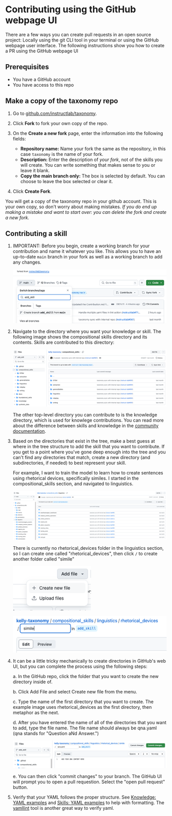 Contributing using the GitHub webpage UI
========================================

There are a few ways you can create pull requests in an open source project: Locally using the git CLI tool in your terminal or using the GitHub webpage user interface. The following instructions show you how to create a PR using the GitHub webpage UI

Prerequisites
-------------

* You have a GitHub account
* You have access to this repo

Make a copy of the taxonomy repo
--------------------------------

1. Go to [github.com/instructlab/taxonomy](https://github.com/instructlab/taxonomy).
2. Click **Fork** to fork your own copy of the repo.
3. On the **Create a new fork** page, enter the information into the following fields:

   * **Repository name:** Name your fork the same as the repository, in this case `taxonomy` is the name of your fork.
   * **Description:** Enter the description of *your fork*, not of the skills you will create. You can write something that makes sense to you or leave it blank.
   * **Copy the main branch only:** The box is selected by default. You can choose to leave the box selected or clear it.
4. Click **Create Fork**.

You will get a copy of the taxonomy repo in your github account. This is your own copy, so don't worry about making mistakes. *If you do end up making a mistake and want to start over: you can delete the fork and create a new fork.*

Contributing a skill
--------------------

1. IMPORTANT: Before you begin, create a working branch for your contribution and name it whatever you like. This allows you to have an up-to-date `main` branch in your fork as well as a working branch to add any changes.

   ![add_branch](assets/add_skill_branch.png)
2. Navigate to the directory where you want your knowledge or skill. The following image shows the compositional skills directory and its contents. Skills are contributed to this directory:

   ![comp_skill](assets/comp_skill.png)

   The other top-level directory you can contribute to is the knowledge directory, which is used for knowlege contributions. You can read more about the difference between skills and knowledge in the [community documentation](https://github.com/instructlab/community/blob/main/docs/README.md).
3. Based on the directories that exist in the tree, make a best guess at where in the tree structure to add the skill that you want to contribute. If you get to a point where you've gone deep enough into the tree and you can't find any directories that match, create a new directory (and subdirectories, if needed) to best represent your skill.

   For example, I want to train the model to learn how to create sentences using rhetorical devices, specifically similes. I started in the compositional\_skills section, and navigated to linguistics.

   ![linguistics_file](assets/linguistics.png)

   There is currently no rhetorical\_devices folder in the linguistics section, so I can create one called "rhetorical\_devices", then click `/` to create another folder called "simile"

   ![new_file](assets/new_file.png)

   ![simile_folder](assets/simile_folder.png)
4. It can be a little tricky mechanically to create directories in GitHub's web UI, but you can complete the process using the following steps:

   a. In the GitHub repo, click the folder that you want to create the new directory inside of.

   b. Click Add File and select Create new file from the menu.

   c. Type the name of the first directory that you want to create. The example image uses rhetorical\_devices as the first directory, then metaphor as the next.

   d. After you have entered the name of all of the directories that you want to add, type the file name. The file name should always be qna.yaml (qna stands for "Question aNd Answer.")

   ![qna_example](assets/qna_ex.png)

   e. You can then click "commit changes" to your branch. The GitHub UI will prompt you to open a pull requestion. Select the "open pull request" button.
5. Verify that your YAML follows the proper structure. See [Knowledge: YAML examples](https://github.com/instructlab/taxonomy/blob/main/README.md#knowledge-yaml-examples) and [Skills: YAML examples](https://github.com/instructlab/taxonomy/blob/main/README.md#skills-yaml-examples) to help with formatting. The [yamllint](https://www.yamllint.com/) tool is another great way to verify yaml.
